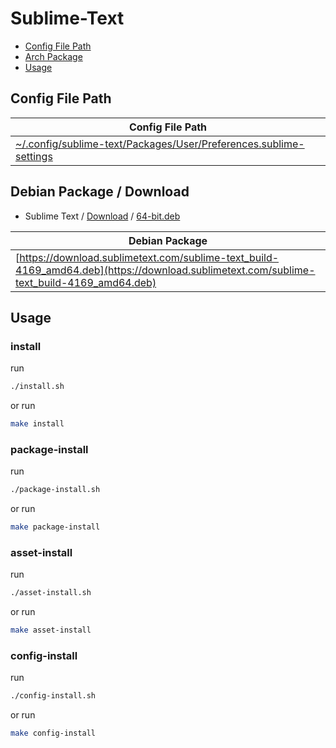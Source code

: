 

# Sublime-Text

* [Config File Path](#config-file-path)
* [Arch Package](#arch-package)
* [Usage](#usage)




## Config File Path

| Config File Path |
| ---------------- |
| [~/.config/sublime-text/Packages/User/Preferences.sublime-settings](./asset/overlay/etc/skel/.config/sublime-text/Packages/User/Preferences.sublime-settings) |




## Debian Package / Download

* Sublime Text / [Download](https://www.sublimetext.com/download) / [64-bit.deb](https://www.sublimetext.com/download_thanks?target=x64-deb)

| Debian Package |
| --- |
| [https://download.sublimetext.com/sublime-text_build-4169_amd64.deb](https://download.sublimetext.com/sublime-text_build-4169_amd64.deb) |




## Usage


### install

run

``` sh
./install.sh
```

or run

``` sh
make install
```


### package-install

run

``` sh
./package-install.sh
```

or run

``` sh
make package-install
```


### asset-install

run

``` sh
./asset-install.sh
```

or run

``` sh
make asset-install
```


### config-install

run

``` sh
./config-install.sh
```

or run

``` sh
make config-install
```
